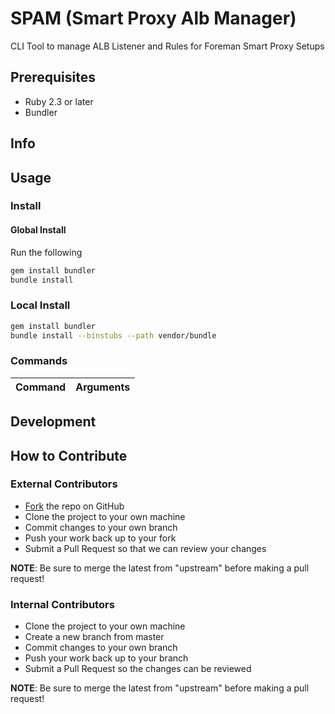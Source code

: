 # SPAM (Smart Proxy Alb Manager)
CLI Tool to manage ALB Listener and Rules for Foreman Smart Proxy Setups

## Prerequisites

-   Ruby 2.3 or later
-   Bundler

## Info

## Usage

### Install

#### Global Install

Run the following

```bash
gem install bundler
bundle install
```
### Local Install

```bash
gem install bundler
bundle install --binstubs --path vendor/bundle
```

### Commands

| Command | Arguments |
| ------- | --------- |

## Development

## How to Contribute

### External Contributors

-   [Fork](https://github.com/ImperialLabs/slapi#fork-destination-box) the repo on GitHub
-   Clone the project to your own machine
-   Commit changes to your own branch
-   Push your work back up to your fork
-   Submit a Pull Request so that we can review your changes

**NOTE**: Be sure to merge the latest from "upstream" before making a pull request!

### Internal Contributors

-   Clone the project to your own machine
-   Create a new branch from master
-   Commit changes to your own branch
-   Push your work back up to your branch
-   Submit a Pull Request so the changes can be reviewed

**NOTE**: Be sure to merge the latest from "upstream" before making a pull request!
